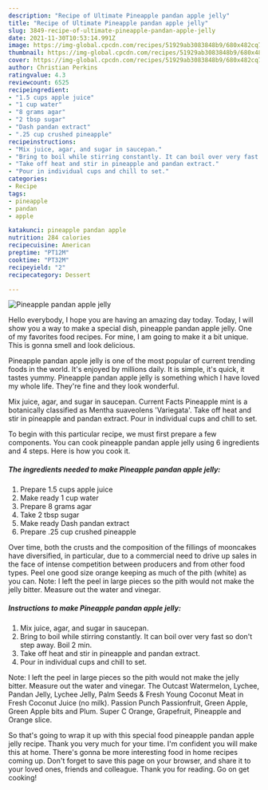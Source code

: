 ```yaml
---
description: "Recipe of Ultimate Pineapple pandan apple jelly"
title: "Recipe of Ultimate Pineapple pandan apple jelly"
slug: 3849-recipe-of-ultimate-pineapple-pandan-apple-jelly
date: 2021-11-30T10:53:14.991Z
image: https://img-global.cpcdn.com/recipes/51929ab3083848b9/680x482cq70/pineapple-pandan-apple-jelly-recipe-main-photo.jpg
thumbnail: https://img-global.cpcdn.com/recipes/51929ab3083848b9/680x482cq70/pineapple-pandan-apple-jelly-recipe-main-photo.jpg
cover: https://img-global.cpcdn.com/recipes/51929ab3083848b9/680x482cq70/pineapple-pandan-apple-jelly-recipe-main-photo.jpg
author: Christian Perkins
ratingvalue: 4.3
reviewcount: 6525
recipeingredient:
- "1.5 cups apple juice"
- "1 cup water"
- "8 grams agar"
- "2 tbsp sugar"
- "Dash pandan extract"
- ".25 cup crushed pineapple"
recipeinstructions:
- "Mix juice, agar, and sugar in saucepan."
- "Bring to boil while stirring constantly. It can boil over very fast so don&#39;t step away. Boil 2 min."
- "Take off heat and stir in pineapple and pandan extract."
- "Pour in individual cups and chill to set."
categories:
- Recipe
tags:
- pineapple
- pandan
- apple

katakunci: pineapple pandan apple 
nutrition: 284 calories
recipecuisine: American
preptime: "PT12M"
cooktime: "PT32M"
recipeyield: "2"
recipecategory: Dessert

---
```



![Pineapple pandan apple jelly](https://img-global.cpcdn.com/recipes/51929ab3083848b9/680x482cq70/pineapple-pandan-apple-jelly-recipe-main-photo.jpg)

Hello everybody, I hope you are having an amazing day today. Today, I will show you a way to make a special dish, pineapple pandan apple jelly. One of my favorites food recipes. For mine, I am going to make it a bit unique. This is gonna smell and look delicious.

Pineapple pandan apple jelly is one of the most popular of current trending foods in the world. It's enjoyed by millions daily. It is simple, it's quick, it tastes yummy. Pineapple pandan apple jelly is something which I have loved my whole life. They're fine and they look wonderful.

Mix juice, agar, and sugar in saucepan. Current Facts Pineapple mint is a botanically classified as Mentha suaveolens &#39;Variegata&#39;. Take off heat and stir in pineapple and pandan extract. Pour in individual cups and chill to set.


To begin with this particular recipe, we must first prepare a few components. You can cook pineapple pandan apple jelly using 6 ingredients and 4 steps. Here is how you cook it.

<!--inarticleads1-->

##### The ingredients needed to make Pineapple pandan apple jelly:

1. Prepare 1.5 cups apple juice
1. Make ready 1 cup water
1. Prepare 8 grams agar
1. Take 2 tbsp sugar
1. Make ready Dash pandan extract
1. Prepare .25 cup crushed pineapple


Over time, both the crusts and the composition of the fillings of mooncakes have diversified, in particular, due to a commercial need to drive up sales in the face of intense competition between producers and from other food types. Peel one good size orange keeping as much of the pith (white) as you can. Note: I left the peel in large pieces so the pith would not make the jelly bitter. Measure out the water and vinegar. 

<!--inarticleads2-->

##### Instructions to make Pineapple pandan apple jelly:

1. Mix juice, agar, and sugar in saucepan.
1. Bring to boil while stirring constantly. It can boil over very fast so don&#39;t step away. Boil 2 min.
1. Take off heat and stir in pineapple and pandan extract.
1. Pour in individual cups and chill to set.


Note: I left the peel in large pieces so the pith would not make the jelly bitter. Measure out the water and vinegar. The Outcast Watermelon, Lychee, Pandan Jelly, Lychee Jelly, Palm Seeds &amp; Fresh Young Coconut Meat in Fresh Coconut Juice (no milk). Passion Punch Passionfruit, Green Apple, Green Apple bits and Plum. Super C Orange, Grapefruit, Pineapple and Orange slice. 

So that's going to wrap it up with this special food pineapple pandan apple jelly recipe. Thank you very much for your time. I'm confident you will make this at home. There's gonna be more interesting food in home recipes coming up. Don't forget to save this page on your browser, and share it to your loved ones, friends and colleague. Thank you for reading. Go on get cooking!
